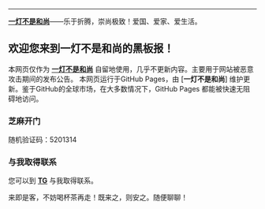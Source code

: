 ----------
[**一灯不是和尚**](https://iyideng.me)——乐于折腾，崇尚极致！爱国、爱家、爱生活。

欢迎您来到一灯不是和尚的黑板报！
----------

本网页仅作为 [**一灯不是和尚**](https://iyideng.me) 自留地使用，几乎不更新内容。主要用于网站被恶意攻击期间的发布公告。 本网页运行于GitHub Pages，由 [**一灯不是和尚**] 维护更新。鉴于GitHub的全球市场，在大多数情况下，GitHub Pages 都能被快速无阻碍地访问。

### 芝麻开门
随机验证码：5201314

### 与我取得联系

您可以到 [**TG**](https://t.me/iyideng) 与我取得联系。

来即是客，不妨喝杯茶再走！既来之，则安之。随便聊聊！
